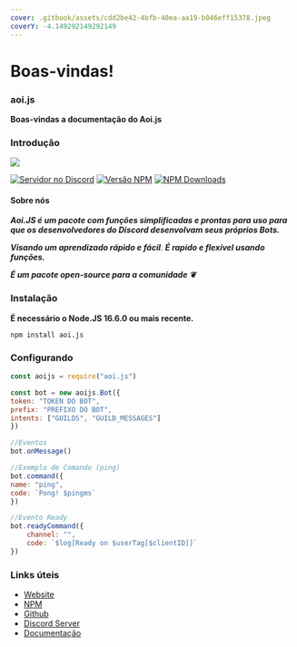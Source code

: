 ```yaml
---
cover: .gitbook/assets/cdd2be42-4bfb-40ea-aa19-b046eff15378.jpeg
coverY: -4.149292149292149
---
```


# Boas-vindas!

### aoi.js

**Boas-vindas a documentação do Aoi.js**

### Introdução

![](https://aoi.js.org/assets/images/aoijs-new.png)

[![Servidor no Discord](https://img.shields.io/discord/773352845738115102?color=5865F2\&logo=discord\&logoColor=white)](https://aoi.js.org/invite) [![Versão NPM](https://img.shields.io/npm/v/aoi.js.svg?maxAge=3600)](https://www.npmjs.com/package/aoi.js) [![NPM Downloads](https://img.shields.io/npm/dt/aoi.js.svg?maxAge=3600)](https://www.npmjs.com/package/aoi.js)

#### Sobre nós

_**Aoi.JS é um pacote com funções simplificadas e prontas para uso para que os desenvolvedores do Discord desenvolvam seus próprios Bots.**_

_**Visando um aprendizado rápido e fácil**._ _**É rapido e flexível usando funções.**_

_**É um pacote open-source para a comunidade ❦**_

### Instalação

**É necessário o Node.JS 16.6.0 ou mais recente.**

```sh-session
npm install aoi.js
```

### Configurando

```javascript
const aoijs = require("aoi.js")

const bot = new aoijs.Bot({
token: "TOKEN DO BOT",
prefix: "PREFIXO DO BOT",
intents: ["GUILDS", "GUILD_MESSAGES"]
})

//Eventos
bot.onMessage()

//Exemplo de Comando (ping)
bot.command({
name: "ping",
code: `Pong! $pingms`
})

//Evento Ready
bot.readyCommand({
    channel: "",
    code: `$log[Ready on $userTag[$clientID]]`
})
```

### Links úteis

* [Website](https://aoi.js.org)
* [NPM](https://www.npmjs.com/package/aoi.js)
* [Github](https://github.com/AkaruiDevelopment/aoi.js)
* [Discord Server](https://discord.gg/HMUfMXDQsV)
* [Documentação](https://akarui.leref.ga/v/aoi.js/)
